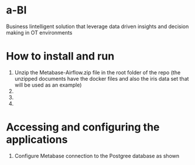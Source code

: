 # a-BI
Business Iintelligent solution that leverage data driven insights and decision making in OT environments 

# How to install and run

  1. Unzip the Metabase-Airflow.zip file in the root folder of the repo (the unzipped documents have the docker files and also the iris data set that will be used as an example)
  2. 
  3. 
  4. 
  
  
  # Accessing and configuring the applications
  
  1. Configure Metabase connection to the Postgree database as shown 
  
